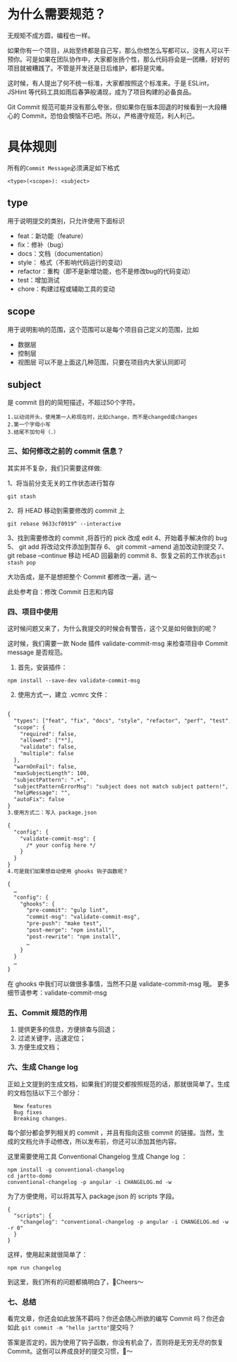 # 为什么需要规范？
无规矩不成方圆，编程也一样。

如果你有一个项目，从始至终都是自己写，那么你想怎么写都可以，没有人可以干预你。可是如果在团队协作中，大家都张扬个性，那么代码将会是一团糟，好好的项目就被糟践了。不管是开发还是日后维护，都将是灾难。

这时候，有人提出了何不统一标准，大家都按照这个标准来。于是 ESLint，JSHint 等代码工具如雨后春笋般涌现，成为了项目构建的必备良品。

Git Commit 规范可能并没有那么夸张，但如果你在版本回退的时候看到一大段糟心的 Commit，恐怕会懊恼不已吧。所以，严格遵守规范，利人利己。

# 具体规则
所有的`Commit Message`必须满足如下格式
```
<type>(<scope>): <subject>
```

## type
用于说明提交的类别，只允许使用下面标识
- feat：新功能（feature）
- fix：修补（bug）
- docs：文档（documentation）
- style： 格式（不影响代码运行的变动）
- refactor：重构（即不是新增功能，也不是修改bug的代码变动）
- test：增加测试
- chore：构建过程或辅助工具的变动

## scope
用于说明影响的范围，这个范围可以是每个项目自己定义的范围，比如
- 数据层
- 控制层
- 视图层
可以不是上面这几种范围，只要在项目内大家认同即可

## subject
  是 commit 目的的简短描述，不超过50个字符。
  ```
  1.以动词开头，使用第一人称现在时，比如change，而不是changed或changes
  2.第一个字母小写
  3.结尾不加句号（.）
  ```

###  三、如何修改之前的 commit 信息？
其实并不复杂，我们只需要这样做:

1、将当前分支无关的工作状态进行暂存
```shell
git stash
```

2、将 HEAD 移动到需要修改的 commit 上
```shell
git rebase 9633cf0919^ --interactive
```

3、找到需要修改的 commit ,将首行的 pick 改成 edit
4、开始着手解决你的 bug
5、 git add 将改动文件添加到暂存
6、 git commit –amend 追加改动到提交
7、git rebase –continue 移动 HEAD 回最新的 commit
8、恢复之前的工作状态`git stash pop`

大功告成，是不是想把整个 Commit 都修改一遍，逃～

此处参考自：修改 Commit 日志和内容

### 四、项目中使用
这时候问题又来了，为什么我提交的时候会有警告，这个又是如何做到的呢？

这时候，我们需要一款 Node 插件 validate-commit-msg 来检查项目中 Commit message 是否规范。

1. 首先，安装插件：

```shell
npm install --save-dev validate-commit-msg
```

2. 使用方式一，建立 .vcmrc 文件：

```xml

{
  "types": ["feat", "fix", "docs", "style", "refactor", "perf", "test", "build", "ci", "chore", "revert"],
  "scope": {
    "required": false,
    "allowed": ["*"],
    "validate": false,
    "multiple": false
  },
  "warnOnFail": false,
  "maxSubjectLength": 100,
  "subjectPattern": ".+",
  "subjectPatternErrorMsg": "subject does not match subject pattern!",
  "helpMessage": "",
  "autoFix": false
} 
3.使用方式二：写入 package.json

{
  "config": {
    "validate-commit-msg": {
      /* your config here */
    }
  }
} 
4.可是我们如果想自动使用 ghooks 钩子函数呢？

{
  …
  "config": {
    "ghooks": {
      "pre-commit": "gulp lint",
      "commit-msg": "validate-commit-msg",
      "pre-push": "make test",
      "post-merge": "npm install",
      "post-rewrite": "npm install",
      …
    }
  }
  …
}

```

在 ghooks 中我们可以做很多事情，当然不只是 validate-commit-msg 哦。
更多细节请参考：validate-commit-msg

### 五、Commit 规范的作用
1. 提供更多的信息，方便排查与回退；
2. 过滤关键字，迅速定位；
3. 方便生成文档；

### 六、生成 Change log
正如上文提到的生成文档，如果我们的提交都按照规范的话，那就很简单了。生成的文档包括以下三个部分：
```config
  New features
  Bug fixes
  Breaking changes.
```
每个部分都会罗列相关的 commit ，并且有指向这些 commit 的链接。当然，生成的文档允许手动修改，所以发布前，你还可以添加其他内容。

这里需要使用工具 Conventional Changelog 生成 Change log ：
```shell
npm install -g conventional-changelog
cd jartto-domo
conventional-changelog -p angular -i CHANGELOG.md -w
```

为了方便使用，可以将其写入 package.json 的 scripts 字段。

```javascripts
{
  "scripts": {
    "changelog": "conventional-changelog -p angular -i CHANGELOG.md -w -r 0"
  }
}
```
这样，使用起来就很简单了：

```shell
npm run changelog
```

到这里，我们所有的问题都搞明白了，🍻Cheers～

### 七、总结
看完文章，你还会如此放荡不羁吗？你还会随心所欲的编写 Commit 吗？你还会如此 `git commit -m "hello jartto"`提交吗？

答案是否定的，因为使用了钩子函数，你没有机会了，否则将是无穷无尽的恢复 Commit。这倒可以养成良好的提交习惯，🙈～